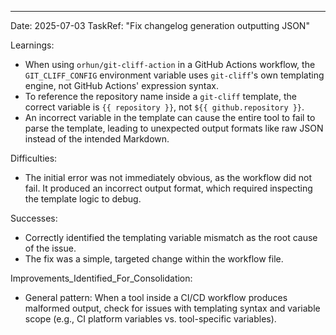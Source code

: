 ---
Date: 2025-07-03
TaskRef: "Fix changelog generation outputting JSON"

Learnings:
- When using `orhun/git-cliff-action` in a GitHub Actions workflow, the `GIT_CLIFF_CONFIG` environment variable uses `git-cliff`'s own templating engine, not GitHub Actions' expression syntax.
- To reference the repository name inside a `git-cliff` template, the correct variable is `{{ repository }}`, not `${{ github.repository }}`.
- An incorrect variable in the template can cause the entire tool to fail to parse the template, leading to unexpected output formats like raw JSON instead of the intended Markdown.

Difficulties:
- The initial error was not immediately obvious, as the workflow did not fail. It produced an incorrect output format, which required inspecting the template logic to debug.

Successes:
- Correctly identified the templating variable mismatch as the root cause of the issue.
- The fix was a simple, targeted change within the workflow file.

Improvements_Identified_For_Consolidation:
- General pattern: When a tool inside a CI/CD workflow produces malformed output, check for issues with templating syntax and variable scope (e.g., CI platform variables vs. tool-specific variables).
